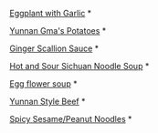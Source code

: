 
[Eggplant with Garlic](eggplant_with_garlic.md) *

[Yunnan Gma's Potatoes](yunnan_gmas_potatoes.md) *

[Ginger Scallion Sauce](ginger_scallion_sauce.md) *

[Hot and Sour Sichuan Noodle Soup](hot_and_sour_soup.md) *

[Egg flower soup](egg_flower_soup.md) *

[Yunnan Style Beef](yunnan_mint_beef.md) *

[Spicy Sesame/Peanut Noodles](sesame_peanut_noodles.md) *